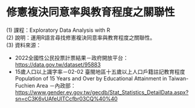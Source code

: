 # 修憲複決同意率與教育程度之關聯性
(1)	課程：Exploratory Data Analysis with R  
(2)	說明：運用R語言尋找修憲複決同意率與教育程度之關聯性。   
(3) 資料來源：  
* 2022全國性公民投票計票結果－政府開放平台：
https://data.gov.tw/dataset/95883
* 15歲人口以上識字率－02-02 臺閩地區十五歲以上人口戶籍註記教育程度 Population of 15 Years and Over by Educational Attainment in Taiwan-Fuchien Area －內政部：
https://www.gender.ey.gov.tw/gecdb/Stat_Statistics_DetailData.aspx?sn=cC3K6vUAfeUlTCcfbr03CQ%40%40


